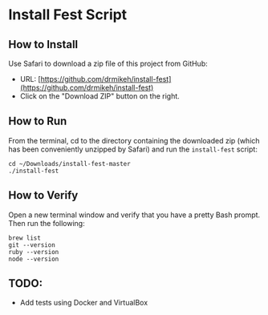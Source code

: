 # Install Fest Script

## How to Install

Use Safari to download a zip file of this project from GitHub:

* URL: [https://github.com/drmikeh/install-fest](https://github.com/drmikeh/install-fest)
* Click on the "Download ZIP" button on the right.

## How to Run

From the terminal, cd to the directory containing the downloaded zip (which has been conveniently unzipped by Safari) and run the `install-fest` script:

```
cd ~/Downloads/install-fest-master
./install-fest
```

## How to Verify

Open a new terminal window and verify that you have a pretty Bash prompt.
Then run the following:

```
brew list
git --version
ruby --version
node --version
```

## TODO:

* Add tests using Docker and VirtualBox
